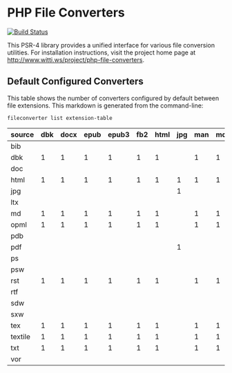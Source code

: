 PHP File Converters
===================

[![Build Status](https://travis-ci.org/wittiws/php-file-converters.png?branch=master)](https://travis-ci.org/wittiws/php-file-converters)

This PSR-4 library provides a unified interface for various file conversion utilities. For installation instructions, visit the project home page at http://www.witti.ws/project/php-file-converters.


## Default Configured Converters

This table shows the number of converters configured by default between file extensions. This markdown is generated from the command-line:

    fileconverter list extension-table

source | dbk | docx | epub | epub3 | fb2 | html | jpg | man | md | odt | opml | pdf | ps | rtf | txt
--- | --- | --- | --- | --- | --- | --- | --- | --- | --- | --- | --- | --- | --- | --- | ---
bib |  |  |  |  |  |  |  |  |  |  |  | 1 |  |  |
dbk | 1 | 1 | 1 | 1 | 1 | 1 |  | 1 | 1 | 1 | 1 | 1 |  | 1 | 1
doc |  |  |  |  |  |  |  |  |  |  |  | 1 |  |  | 1
html | 1 | 1 | 1 | 1 | 1 | 1 | 1 | 1 | 1 | 1 | 1 | 9 |  | 1 | 1
jpg |  |  |  |  |  |  | 1 |  |  |  |  |  |  |  |
ltx |  |  |  |  |  |  |  |  |  |  |  | 1 |  |  |
md | 1 | 1 | 1 | 1 | 1 | 1 |  | 1 | 1 | 1 | 1 | 1 |  | 1 | 1
opml | 1 | 1 | 1 | 1 | 1 | 1 |  | 1 | 1 | 1 | 1 | 1 |  | 1 | 1
pdb |  |  |  |  |  |  |  |  |  |  |  | 1 |  |  |
pdf |  |  |  |  |  |  | 1 |  |  |  |  | 1 |  |  |
ps |  |  |  |  |  |  |  |  |  |  |  | 1 |  |  |
psw |  |  |  |  |  |  |  |  |  |  |  | 1 |  |  |
rst | 1 | 1 | 1 | 1 | 1 | 1 |  | 1 | 1 | 1 | 1 | 1 |  | 1 | 1
rtf |  |  |  |  |  |  |  |  |  |  |  | 4 | 2 |  |
sdw |  |  |  |  |  |  |  |  |  |  |  | 1 |  |  |
sxw |  |  |  |  |  |  |  |  |  |  |  | 1 |  |  |
tex | 1 | 1 | 1 | 1 | 1 | 1 |  | 1 | 1 | 1 | 1 | 1 |  | 1 | 1
textile | 1 | 1 | 1 | 1 | 1 | 1 |  | 1 | 1 | 1 | 1 | 1 |  | 1 | 1
txt | 1 | 1 | 1 | 1 | 1 | 1 |  | 1 | 1 | 1 | 1 | 2 |  | 1 | 1
vor |  |  |  |  |  |  |  |  |  |  |  | 1 |  |  |
